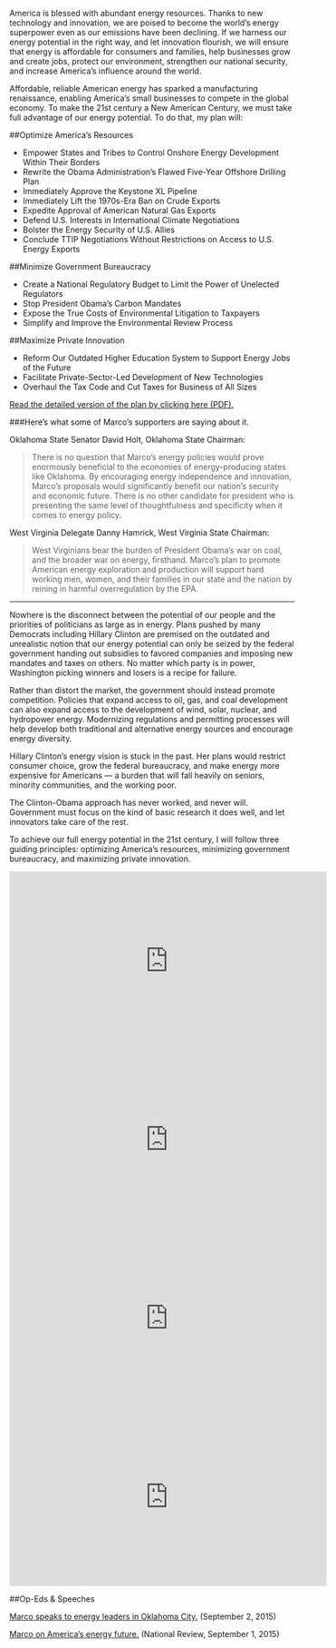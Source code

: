 America is blessed with abundant energy resources. Thanks to new technology and innovation, we are poised to become the world’s energy superpower even as our emissions have been declining. If we harness our energy potential in the right way, and let innovation flourish, we will ensure that energy is affordable for consumers and families, help businesses grow and create jobs, protect our environment, strengthen our national security, and increase America’s influence around the world.

Affordable, reliable American energy has sparked a manufacturing renaissance, enabling America’s small businesses to compete in the global economy. To make the 21st century a New American Century, we must take full advantage of our energy potential. To do that, my plan will:

##Optimize America’s Resources

* Empower States and Tribes to Control Onshore Energy Development Within Their Borders
* Rewrite the Obama Administration’s Flawed Five-Year Offshore Drilling Plan
* Immediately Approve the Keystone XL Pipeline
* Immediately Lift the 1970s-Era Ban on Crude Exports
* Expedite Approval of American Natural Gas Exports
* Defend U.S. Interests in International Climate Negotiations
* Bolster the Energy Security of U.S. Allies
* Conclude TTIP Negotiations Without Restrictions on Access to U.S. Energy Exports

##Minimize Government Bureaucracy

* Create a National Regulatory Budget to Limit the Power of Unelected Regulators
* Stop President Obama’s Carbon Mandates
* Expose the True Costs of Environmental Litigation to Taxpayers
* Simplify and Improve the Environmental Review Process

##Maximize Private Innovation

* Reform Our Outdated Higher Education System to Support Energy Jobs of the Future
* Facilitate Private-Sector-Led Development of New Technologies
* Overhaul the Tax Code and Cut Taxes for Business of All Sizes

[Read the detailed version of the plan by clicking here (PDF).](http://texansforrubio.us/data/issues/POWERING-THE-NEW-AMERICAN-CENTURY-FINAL-1.pdf)

###Here’s what some of Marco’s supporters are saying about it.

Oklahoma State Senator David Holt, Oklahoma State Chairman:

> There is no question that Marco’s energy policies would prove enormously beneficial to the economies of energy-producing states like Oklahoma.  By encouraging energy independence and innovation, Marco’s proposals would significantly benefit our nation’s security and economic future.   There is no other candidate for president who is presenting the same level of thoughtfulness and specificity when it comes to energy policy.

West Virginia Delegate Danny Hamrick, West Virginia State Chairman:

> West Virginians bear the burden of President Obama’s war on coal, and the broader war on energy, firsthand. Marco’s plan to promote American energy exploration and production will support hard working men, women, and their families in our state and the nation by reining in harmful overregulation by the EPA.

---

Nowhere is the disconnect between the potential of our people and the priorities of politicians as large as in energy. Plans pushed by many Democrats including Hillary Clinton are premised on the outdated and unrealistic notion that our energy potential can only be seized by the federal government handing out subsidies to favored companies and imposing new mandates and taxes on others. No matter which party is in power, Washington picking winners and losers is a recipe for failure.

Rather than distort the market, the government should instead promote competition. Policies that expand access to oil, gas, and coal development can also expand access to the development of wind, solar, nuclear, and hydropower energy. Modernizing regulations and permitting processes will help develop both traditional and alternative energy sources and encourage energy diversity.

Hillary Clinton’s energy vision is stuck in the past. Her plans would restrict consumer choice, grow the federal bureaucracy, and make energy more expensive for Americans — a burden that will fall heavily on seniors, minority communities, and the working poor.

The Clinton-Obama approach has never worked, and never will. Government must focus on the kind of basic research it does well, and let innovators take care of the rest.

To achieve our full energy potential in the 21st century, I will follow three guiding principles: optimizing America’s resources, minimizing government bureaucracy, and maximizing private innovation.

<div id="video-frame"><iframe width="560" height="315" src="https://www.youtube.com/embed/LODrlE-genA" frameborder="0" allowfullscreen></iframe>
<br>
<iframe width="560" height="315" src="https://www.youtube.com/embed/5YtZ6MAsIgw" frameborder="0" allowfullscreen></iframe>
<br>
<iframe width="560" height="315" src="https://www.youtube.com/embed/kxSqEc60hK0" frameborder="0" allowfullscreen></iframe>
<br>
<iframe width="560" height="315" src="https://www.youtube.com/embed/FW2f_nAH0yw" frameborder="0" allowfullscreen></iframe>
</div>

##Op-Eds & Speeches

[Marco speaks to energy leaders in Oklahoma City.](https://medium.com/@marcorubio/energy-for-a-new-american-century-4612f0500cab) (September 2, 2015)

[Marco on America’s energy future.](http://www.nationalreview.com/article/423403/securing-americas-energy-future) (National Review, September 1, 2015)
